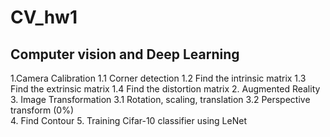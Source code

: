 # CV_hw1
Computer vision and Deep Learning
-------------------------------------------------
1.Camera Calibration
  1.1 Corner detection
  1.2 Find the intrinsic matrix
  1.3 Find the extrinsic matrix
  1.4 Find the distortion matrix
2. Augmented Reality 
3. Image Transformation	
  3.1 Rotation, scaling, translation
  3.2 Perspective transform (0%)	
4. Find Contour
5. Training Cifar-10 classifier using LeNet
